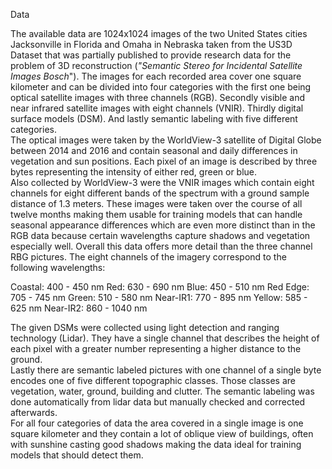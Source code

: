 Data

The available data are 1024x1024 images of the two United States cities Jacksonville in Florida and Omaha in Nebraska taken from the US3D Dataset that was partially published to provide research data for the problem of 3D reconstruction (*"Semantic Stereo for Incidental Satellite Images Bosch*"). The images for each recorded area cover one square kilometer and can be divided into four categories with the first one being optical satellite images with three channels (RGB). Secondly visible and near infrared satellite images with eight channels (VNIR). Thirdly digital surface models (DSM). And lastly semantic labeling with five different categories.\
The optical images were taken by the WorldView-3 satellite of Digital Globe between 2014 and 2016 and contain seasonal and daily differences in vegetation and sun positions. Each pixel of an image is described by three bytes representing the intensity of either red, green or blue. \
Also collected by WorldView-3 were the VNIR images which contain eight channels for eight different bands of the spectrum with a ground sample distance of 1.3 meters. These images were taken over the course of all twelve months making them usable for training models that can handle seasonal appearance differences which are even more distinct than in the RGB data because certain wavelengths capture shadows and vegetation especially well. Overall this data offers more detail than the three channel RBG pictures. The eight channels of the imagery correspond to the following wavelengths:

Coastal: 400 - 450 nm 			Red: 630 - 690 nm
Blue: 450 - 510 nm			Red Edge: 705 - 745 nm
Green: 510 - 580 nm 			Near-IR1: 770 - 895 nm
Yellow: 585 - 625 nm 			Near-IR2: 860 - 1040 nm


The given DSMs were collected using light detection and ranging technology (Lidar). They have a single channel that describes the height of each pixel with a greater number representing a higher distance to the ground. \
Lastly there are semantic labeled pictures with one channel of a single byte encodes one of five different topographic classes. Those classes are vegetation, water, ground, building and clutter. The semantic labeling was done automatically from lidar data but manually checked and corrected afterwards. \
For all four categories of data the area covered in a single image is one square kilometer and they contain a lot of oblique view of buildings, often with sunshine casting good shadows making the data ideal for training models that should detect them.
